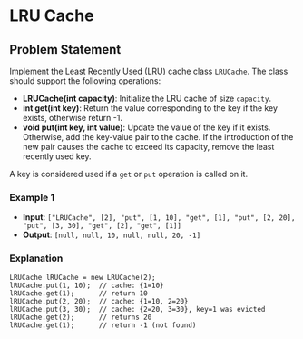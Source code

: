 # LRU Cache

## Problem Statement
Implement the Least Recently Used (LRU) cache class `LRUCache`. The class should support the following operations:

- **LRUCache(int capacity)**: Initialize the LRU cache of size `capacity`.
- **int get(int key)**: Return the value corresponding to the key if the key exists, otherwise return -1.
- **void put(int key, int value)**: Update the value of the key if it exists. Otherwise, add the key-value pair to the cache. If the introduction of the new pair causes the cache to exceed its capacity, remove the least recently used key.

A key is considered used if a `get` or `put` operation is called on it.

### Example 1
- **Input**: `["LRUCache", [2], "put", [1, 10], "get", [1], "put", [2, 20], "put", [3, 30], "get", [2], "get", [1]]`
- **Output**: `[null, null, 10, null, null, 20, -1]`

### Explanation
```plaintext
LRUCache lRUCache = new LRUCache(2);
lRUCache.put(1, 10);  // cache: {1=10}
lRUCache.get(1);      // return 10
lRUCache.put(2, 20);  // cache: {1=10, 2=20}
lRUCache.put(3, 30);  // cache: {2=20, 3=30}, key=1 was evicted
lRUCache.get(2);      // returns 20 
lRUCache.get(1);      // return -1 (not found)
